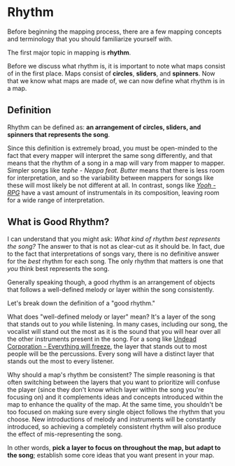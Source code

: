 # Rhythm

Before beginning the mapping process, there are a few mapping concepts and terminology that you should familiarize yourself with.

The first major topic in mapping is **rhythm**.

Before we discuss what rhythm is, it is important to note what maps consist of in the first place. Maps consist of **circles**, **sliders**, and **spinners**. Now that we know what maps are made of, we can now define what rhythm is in a map.

## Definition

Rhythm can be defined as: **an arrangement of circles, sliders, and spinners that represents the song**.

Since this definition is extremely broad, you must be open-minded to the fact that every mapper will interpret the same song differently, and that means that the rhythm of a song in a map will vary from mapper to mapper. Simpler songs like *tephe - Neppa feat. Butter* means that there is less room for interpretation, and so the variability between mappers for songs like these will most likely be not different at all. In contrast, songs like *[Yooh - RPG](https://osu.ppy.sh/beatmapsets/1633250#osu/3333745)* have a vast amount of instrumentals in its composition, leaving room for a wide range of interpretation.

## What is Good Rhythm?

I can understand that you might ask: *What kind of rhythm best represents the song?* The answer to that is not as clear-cut as it should be. In fact, due to the fact that interpretations of songs vary, there is no definitive answer for the *best* rhythm for each song. The only rhythm that matters is one that *you* think best represents the song.

Generally speaking though, a good rhythm is an arrangement of objects that follows a well-defined melody or layer within the song consistently.

Let's break down the definition of a "good rhythm."

What does "well-defined melody or layer" mean? It's a layer of the song that stands out to *you* while listening. In many cases, including our song, the vocalist will stand out the most as it is the sound that you will hear over all the other instruments present in the song. For a song like [Undead Corporation - Everything will freeze](https://osu.ppy.sh/beatmapsets/158023#osu/553131), the layer that stands out to most people will be the percussions. Every song will have a distinct layer that stands out the most to every listener.

Why should a map's rhythm be consistent? The simple reasoning is that often switching between the layers that you want to prioritize will confuse the player (since they don't know which layer within the song you're focusing on) and it complements ideas and concepts introduced within the map to enhance the quality of the map. At the same time, you shouldn't be too focused on making sure every single object follows the rhythm that you choose. New introductions of melody and instruments will be constantly introduced, so achieving a completely consistent rhythm will also produce the effect of mis-representing the song.

In other words, **pick a layer to focus on throughout the map, but adapt to the song**; establish some core ideas that you want present in your map.